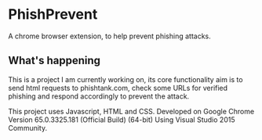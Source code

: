 # PhishPrevent
A chrome browser extension, to help prevent phishing attacks.

## What's happening

This is a project I am currently working on, its core functionality aim is to 
send html requests to phishtank.com, check some URLs for verified phishing and 
respond accordingly to prevent the attack.

This project uses Javascript, HTML and CSS. 
Developed on Google Chrome Version 65.0.3325.181 (Official Build) (64-bit)
Using Visual Studio 2015 Community.
